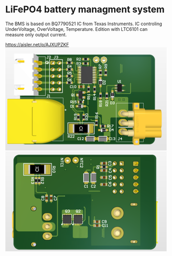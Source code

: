 # LiFePO4 battery managment system

The BMS is based on BQ7790521 IC from Texas Instruments.
IC controling UnderVoltage, OverVoltage, Temperature. Edition with LTC6101 can measure only output current.

https://aisler.net/p/AJXUPZKF
![TOP](https://github.com/m6r3k/LiFePo4-BMS/raw/main/3D/top.png)
![BOTTOM](https://github.com/m6r3k/LiFePo4-BMS/raw/main/3D/BOTT.png)
